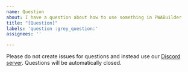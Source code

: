```yaml
---
name: Question
about: I have a question about how to use something in PWABuilder
title: "[Question]"
labels: 'question :grey_question:'
assignees: ''

---
```


Please do not create issues for questions and instead use our [Discord server](https://aka.ms/pwabuilderdiscord). Questions will be automatically closed.
